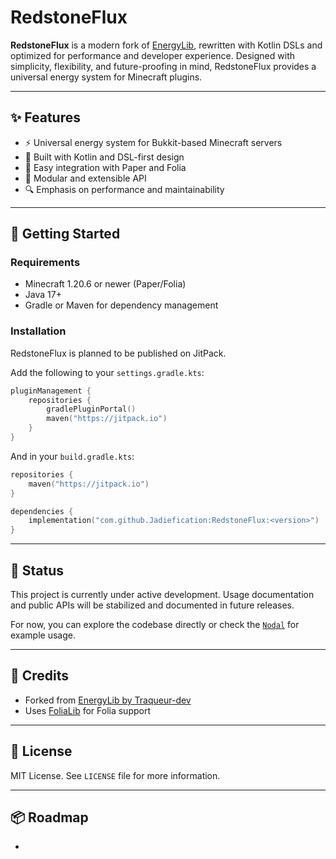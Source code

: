 # RedstoneFlux

**RedstoneFlux** is a modern fork of [EnergyLib](https://github.com/Traqueur-dev/EnergyLib), rewritten with Kotlin DSLs
and optimized for performance and developer experience. Designed with simplicity, flexibility, and future-proofing in
mind, RedstoneFlux provides a universal energy system for Minecraft plugins.

---

## ✨ Features

* ⚡ Universal energy system for Bukkit-based Minecraft servers
* 🚀 Built with Kotlin and DSL-first design
* 📆 Easy integration with Paper and Folia
* 🔌 Modular and extensible API
* 🔍 Emphasis on performance and maintainability

---

## 🔧 Getting Started

### Requirements

* Minecraft 1.20.6 or newer (Paper/Folia)
* Java 17+
* Gradle or Maven for dependency management

### Installation

RedstoneFlux is planned to be published on JitPack.

Add the following to your `settings.gradle.kts`:

```kotlin
pluginManagement {
    repositories {
        gradlePluginPortal()
        maven("https://jitpack.io")
    }
}
```

And in your `build.gradle.kts`:

```kotlin
repositories {
    maven("https://jitpack.io")
}

dependencies {
    implementation("com.github.Jadiefication:RedstoneFlux:<version>")
}
```

---

## 🧱 Status

This project is currently under active development. Usage documentation and public APIs will be stabilized and
documented in future releases.

For now, you can explore the codebase directly or check the [`Nodal`](https://github.com/Jadiefication/Nodal) for
example usage.

---

## 💬 Credits

* Forked from [EnergyLib by Traqueur-dev](https://github.com/Traqueur-dev/EnergyLib)
* Uses [FoliaLib](https://github.com/TechnicallyCoded/FoliaLib) for Folia support

---

## 📄 License

MIT License. See `LICENSE` file for more information.

---

## 📦 Roadmap

*
